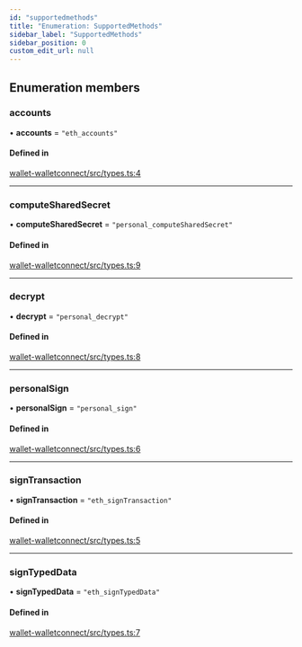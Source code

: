 ```yaml
---
id: "supportedmethods"
title: "Enumeration: SupportedMethods"
sidebar_label: "SupportedMethods"
sidebar_position: 0
custom_edit_url: null
---
```


## Enumeration members

### accounts

• **accounts** = `"eth_accounts"`

#### Defined in

[wallet-walletconnect/src/types.ts:4](https://github.com/celo-org/celo-monorepo/tree/master/types.ts#L4)

___

### computeSharedSecret

• **computeSharedSecret** = `"personal_computeSharedSecret"`

#### Defined in

[wallet-walletconnect/src/types.ts:9](https://github.com/celo-org/celo-monorepo/tree/master/types.ts#L9)

___

### decrypt

• **decrypt** = `"personal_decrypt"`

#### Defined in

[wallet-walletconnect/src/types.ts:8](https://github.com/celo-org/celo-monorepo/tree/master/types.ts#L8)

___

### personalSign

• **personalSign** = `"personal_sign"`

#### Defined in

[wallet-walletconnect/src/types.ts:6](https://github.com/celo-org/celo-monorepo/tree/master/types.ts#L6)

___

### signTransaction

• **signTransaction** = `"eth_signTransaction"`

#### Defined in

[wallet-walletconnect/src/types.ts:5](https://github.com/celo-org/celo-monorepo/tree/master/types.ts#L5)

___

### signTypedData

• **signTypedData** = `"eth_signTypedData"`

#### Defined in

[wallet-walletconnect/src/types.ts:7](https://github.com/celo-org/celo-monorepo/tree/master/types.ts#L7)
